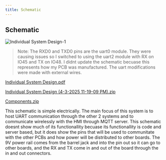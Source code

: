 ```yaml
---
title: Schematic
---
```


## Schematic

![Individual System Design-1](https://github.com/user-attachments/assets/a326246e-0c13-4606-b9d4-72939ec2924e)

> Note: The RXD0 and TXD0 pins are the uart0 module. They were causing issues so I switched to using the uart2 module with RX on IO45 and TX on IO48. I didnt update the schematic becuase this represents how my PCB was manufactured. The uart modifications were made with external wires.

[Individual System Design.pdf](https://github.com/user-attachments/files/19599037/Individual.System.Design.pdf)

[Individual System Design (4-3-2025 11-19-09 PM).zip](https://github.com/user-attachments/files/19599112/Individual.System.Design.4-3-2025.11-19-09.PM.zip)

[Components.zip](https://github.com/user-attachments/files/19599134/Components.-.03.04.25.-.23.20.zip)

This schematic is simple electrically. The main focus of this system is to host UART communication through the other 2 systems and to communicate wirelessly with the HMI through MQTT server. This schematic doesnt show much of its functionallity becuase its functionallity is code and server based, but it does show the pins that will be used to communitate with the other PCBs and how power will be distributed to other boards. The 9V power rail comes from the barrel jack and into the pin out so it can go to other boards, and the RX and TX come in and out of the board through the in and out connectors.
